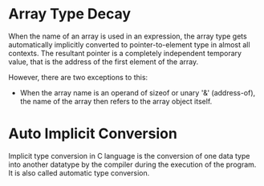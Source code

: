 # Array Type Decay
When the name of an array is used in an expression, the array type gets automatically implicitly converted to pointer-to-element type in almost all contexts. The resultant pointer is a completely independent temporary value, that is the address of the first element of the array.

However, there are two exceptions to this:
- When the array name is an operand of sizeof or unary '&' (address-of), the name of the array then refers to the array object itself. 

# Auto Implicit Conversion
Implicit type conversion in C language is the conversion of one data type into another datatype by the compiler during the execution of the program. It is also called automatic type conversion.

